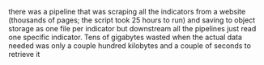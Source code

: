 there was a pipeline that was scraping all the indicators from a website (thousands of pages; the script took 25 hours to run) and saving to object storage as one file per indicator but downstream all the pipelines just read one specific indicator. Tens of gigabytes wasted when the actual data needed was only a couple hundred kilobytes and a couple of seconds to retrieve it
